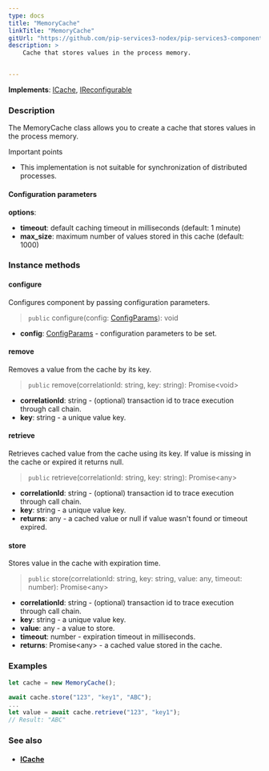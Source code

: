 ```yaml
---
type: docs
title: "MemoryCache"
linkTitle: "MemoryCache"
gitUrl: "https://github.com/pip-services3-nodex/pip-services3-components-nodex"
description: >
    Cache that stores values in the process memory.


---
```


**Implements**: [ICache](../icache), [IReconfigurable](../../../commons/config/ireconfigurable)

### Description

The MemoryCache class allows you to create a cache that stores values in the process memory.

Important points

- This implementation is not suitable for synchronization of distributed processes.

#### Configuration parameters
**options**:
- **timeout**: default caching timeout in milliseconds (default: 1 minute)
- **max_size**: maximum number of values stored in this cache (default: 1000)

### Instance methods

#### configure
Configures component by passing configuration parameters.

> `public` configure(config: [ConfigParams](../../../commons/config/config_params)): void

- **config**: [ConfigParams](../../../commons/config/config_params) - configuration parameters to be set.


#### remove
Removes a value from the cache by its key.

> `public` remove(correlationId: string, key: string): Promise\<void\>

- **correlationId**: string - (optional) transaction id to trace execution through call chain.
- **key**: string - a unique value key.


#### retrieve
Retrieves cached value from the cache using its key.
If value is missing in the cache or expired it returns null.

> `public` retrieve(correlationId: string, key: string): Promise\<any\>

- **correlationId**: string - (optional) transaction id to trace execution through call chain.
- **key**: string - a unique value key.
- **returns**: any - a cached value or null if value wasn't found or timeout expired.


#### store
Stores value in the cache with expiration time.

> `public` store(correlationId: string, key: string, value: any, timeout: number): Promise\<any\>

- **correlationId**: string - (optional) transaction id to trace execution through call chain.
- **key**: string - a unique value key.
- **value**: any - a value to store.
- **timeout**: number - expiration timeout in milliseconds.
- **returns**: Promise\<any\> - a cached value stored in the cache.

### Examples

```typescript
let cache = new MemoryCache();
   
await cache.store("123", "key1", "ABC");
...
let value = await cache.retrieve("123", "key1");
// Result: "ABC"
```

### See also
- #### [ICache](../icache)
